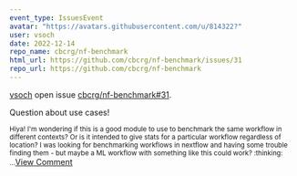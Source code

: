 ```yaml
---
event_type: IssuesEvent
avatar: "https://avatars.githubusercontent.com/u/814322?"
user: vsoch
date: 2022-12-14
repo_name: cbcrg/nf-benchmark
html_url: https://github.com/cbcrg/nf-benchmark/issues/31
repo_url: https://github.com/cbcrg/nf-benchmark
---
```


<a href='https://github.com/vsoch' target='_blank'>vsoch</a> open issue <a href='https://github.com/cbcrg/nf-benchmark/issues/31' target='_blank'>cbcrg/nf-benchmark#31</a>.

<p>Question about use cases!</p><small>Hiya! I'm wondering if this is a good module to use to benchmark the same workflow in different contexts? Or is it intended to give stats for a particular workflow regardless of location? I was looking for benchmarking workflows in nextflow and having some trouble finding them - but maybe a ML workflow with something like this could work? :thinking: ...</small><a href='https://github.com/cbcrg/nf-benchmark/issues/31' target='_blank'>View Comment</a>